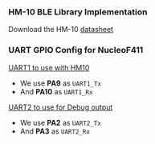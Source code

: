 ### HM-10 BLE Library Implementation

Download the HM-10 [datasheet](https://people.ece.cornell.edu/land/courses/ece4760/PIC32/uart/HM10/DSD%20TECH%20HM-10%20datasheet.pdf)

     
     
### UART GPIO Config for NucleoF411
      
<u>UART1 to use with HM10 </u>       	    
         
* We use **PA9** as `UART1_Tx`
* And **PA10** as `UART1_Rx`
       
       
<u>UART2 to use for Debug output</u>      
       
* We use **PA2** as `UART2_Tx`
* And **PA3** as `UART2_Rx`            